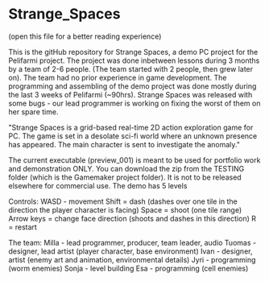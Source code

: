 # Strange_Spaces
(open this file for a better reading experience)

This is the gitHub repository for Strange Spaces, a demo PC project for the Pelifarmi project. 
The project was done inbetween lessons during 3 months by a team of 2-6 people. (The team started with 2 people, then grew later on).
The team had no prior experience in game development. 
The programming and assembling of the demo project was done mostly during the last 3 weeks of Pelifarmi (~90hrs).
Strange Spaces was released with some bugs - our lead programmer is working on fixing the worst of them on her spare time. 

"Strange Spaces is a grid-based real-time 2D action exploration game for PC. The game is set in a desolate sci-fi world where an unknown presence has appeared. The main character is sent to investigate the anomaly."

The current executable (preview_001) is meant to be used for portfolio work and demonstration ONLY. You can download the zip from the TESTING folder (which is the Gamemaker project folder). It is not to be released elsewhere for commercial use.
The demo has 5 levels

Controls: 
WASD - movement 
Shift = dash (dashes over one tile in the direction the player character is facing)
Space = shoot (one tile range)
Arrow keys = change face direction (shoots and dashes in this direction)
R = restart 

The team:
Milla - lead programmer, producer, team leader, audio
Tuomas - designer, lead artist (player character, base environment)
Ivan - designer, artist (enemy art and animation, environmental details)
Jyri - programming (worm enemies)
Sonja - level building
Esa - programming (cell enemies)
